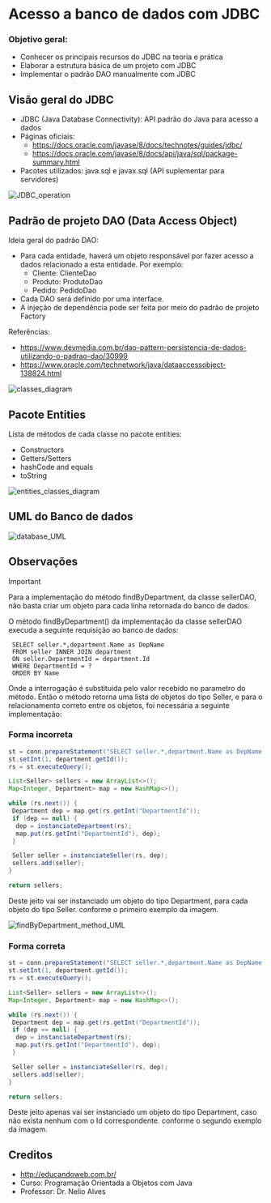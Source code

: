 # Acesso a banco de dados com JDBC
<a id="readme-top"></a>

### Objetivo geral:
* Conhecer os principais recursos do JDBC na teoria e prática
* Elaborar a estrutura básica de um projeto com JDBC
* Implementar o padrão DAO manualmente com JDBC



## Visão geral do JDBC

* JDBC (Java Database Connectivity): API padrão do Java para acesso a dados
* Páginas oficiais:
  * https://docs.oracle.com/javase/8/docs/technotes/guides/jdbc/
  * https://docs.oracle.com/javase/8/docs/api/java/sql/package-summary.html
* Pacotes utilizados: java.sql e javax.sql (API suplementar para servidores)

![JDBC_operation](https://github.com/alissonfgc/java-dao-jdbc/assets/72516014/cd368662-44f4-42bf-a12c-ef0719581751)



## Padrão de projeto DAO (Data Access Object)

Ideia geral do padrão DAO:
* Para cada entidade, haverá um objeto responsável por fazer acesso a dados relacionado a esta entidade. Por exemplo:
  * Cliente: ClienteDao
  * Produto: ProdutoDao
  * Pedido: PedidoDao
* Cada DAO será definido por uma interface.
* A injeção de dependência pode ser feita por meio do padrão de projeto Factory

Referências:
* https://www.devmedia.com.br/dao-pattern-persistencia-de-dados-utilizando-o-padrao-dao/30999
* https://www.oracle.com/technetwork/java/dataaccessobject-138824.html

![classes_diagram](https://github.com/alissonfgc/java-dao-jdbc/assets/72516014/6d33a96f-4096-4ad6-aa7c-4686f7c02959)



## Pacote Entities

Lista de métodos de cada classe no pacote entities:
* Constructors
* Getters/Setters
* hashCode and equals
* toString

![entities_classes_diagram](https://github.com/alissonfgc/java-dao-jdbc/assets/72516014/52963df2-4496-47a9-88ef-1a3ac72c83ea)



## UML do Banco de dados

![database_UML](https://github.com/alissonfgc/java-dao-jdbc/assets/72516014/32c7c500-0a94-4595-a390-165354b50627)

## Observações

> [!IMPORTANT]
> Para a implementação do método findByDepartment, da classe sellerDAO, não basta criar um objeto para cada linha retornada do banco de dados.

O método findByDepartment() da implementação da classe sellerDAO execuda a seguinte requisição ao banco de dados:

```mysql
 SELECT seller.*,department.Name as DepName
 FROM seller INNER JOIN department
 ON seller.DepartmentId = department.Id
 WHERE DepartmentId = ?
 ORDER BY Name
```
Onde a interrogação é substituida pelo valor recebido no parametro do método.
Então o método retorna uma lista de objetos do tipo Seller, e para o relacionamento correto entre os objetos, foi necessária a seguinte implementação:

### Forma incorreta

```java
st = conn.prepareStatement("SELECT seller.*,department.Name as DepName FROM seller INNER JOIN department ON seller.DepartmentId = department.Id WHERE DepartmentId = ? ORDER BY Name;");
st.setInt(1, department.getId());
rs = st.executeQuery();

List<Seller> sellers = new ArrayList<>();
Map<Integer, Department> map = new HashMap<>();

while (rs.next()) {
 Department dep = map.get(rs.getInt("DepartmentId"));
 if (dep == null) {
  dep = instanciateDepartment(rs);
  map.put(rs.getInt("DepartmentId"), dep);
 }

 Seller seller = instanciateSeller(rs, dep);
 sellers.add(seller);
}

return sellers;

```

Deste jeito vai ser instanciado um objeto do tipo Department, para cada objeto do tipo Seller.
 conforme o primeiro exemplo da imagem.

![findByDepartment_method_UML](https://github.com/alissonfgc/java-dao-jdbc/assets/72516014/b507ab24-5250-4ffc-834d-3ff4a8f08acb)

### Forma correta

```java
st = conn.prepareStatement("SELECT seller.*,department.Name as DepName FROM seller INNER JOIN department ON seller.DepartmentId = department.Id WHERE DepartmentId = ? ORDER BY Name;");
st.setInt(1, department.getId());
rs = st.executeQuery();

List<Seller> sellers = new ArrayList<>();
Map<Integer, Department> map = new HashMap<>();

while (rs.next()) {
 Department dep = map.get(rs.getInt("DepartmentId"));
 if (dep == null) {
  dep = instanciateDepartment(rs);
  map.put(rs.getInt("DepartmentId"), dep);
 }

 Seller seller = instanciateSeller(rs, dep);
 sellers.add(seller);
}

return sellers;

```

Deste jeito apenas vai ser instanciado um objeto do tipo Department, caso não exista nenhum com o Id correspondente.
 conforme o segundo exemplo da imagem.

## Creditos
* http://educandoweb.com.br/
* Curso: Programação Orientada a Objetos com Java
* Professor: Dr. Nelio Alves
